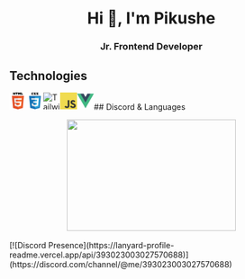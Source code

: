 <h1 align="center">Hi 👋, I'm Pikushe</h1>
<h3 align="center">Jr. Frontend Developer</h3>

## Technologies
<img align="left" alt="Html" src="https://raw.githubusercontent.com/github/explore/80688e429a7d4ef2fca1e82350fe8e3517d3494d/topics/html/html.png" width="30px" height="30px" />
<img align="left" alt="Css" src="https://raw.githubusercontent.com/github/explore/80688e429a7d4ef2fca1e82350fe8e3517d3494d/topics/css/css.png" width="30px" height="30px" />
<img align="left" alt="Tailwind" src="https://raw.githubusercontent.com/tailwindlabs/tailwindcss/master/.github/logo-dark.svg" width="30px" height="30px" />
<img align="left" alt="JavaScript" src="https://raw.githubusercontent.com/github/explore/80688e429a7d4ef2fca1e82350fe8e3517d3494d/topics/javascript/javascript.png" width="30px" height="30px" />
<img align="left" alt="Vue.js" src="https://raw.githubusercontent.com/github/explore/80688e429a7d4ef2fca1e82350fe8e3517d3494d/topics/vue/vue.png" width="30px" height="30px" />
<br>
## Discord & Languages
<p align="center">
  <img height=198 width=300 src="https://github-readme-stats.vercel.app/api/top-langs/?username=Worlex0&theme=dark&hide_border=true&layout=compact" />
 </p>
 [![Discord Presence](https://lanyard-profile-readme.vercel.app/api/393023003027570688)](https://discord.com/channel/@me/393023003027570688)
